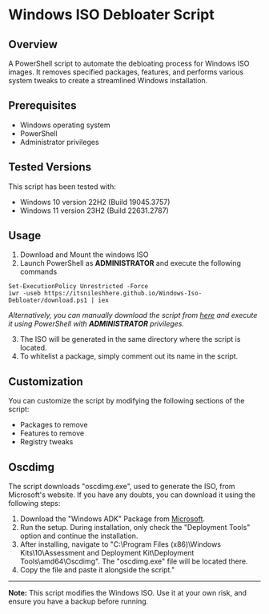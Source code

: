 # Windows ISO Debloater Script

## Overview

A PowerShell script to automate the debloating process for Windows ISO images. It removes specified packages, features, and performs various system tweaks to create a streamlined Windows installation.

## Prerequisites

- Windows operating system
- PowerShell
- Administrator privileges

## Tested Versions

This script has been tested with:

- Windows 10 version 22H2 (Build 19045.3757)
- Windows 11 version 23H2 (Build 22631.2787)

## Usage

1. Download and Mount the windows ISO
2. Launch PowerShell as **ADMINISTRATOR** and execute the following commands
```{powershell}
Set-ExecutionPolicy Unrestricted -Force
iwr -useb https://itsnileshhere.github.io/Windows-Iso-Debloater/download.ps1 | iex
```
*Alternatively, you can manually download the script from [here](https://github.com/itsNileshHere/Windows-ISO-Debloater/releases/latest) and execute it using PowerShell with **ADMINISTRATOR** privileges.*

3. The ISO will be generated in the same directory where the script is located.
4. To whitelist a package, simply comment out its name in the script.

## Customization

You can customize the script by modifying the following sections of the script:

- Packages to remove
- Features to remove
- Registry tweaks

## Oscdimg
The script downloads "oscdimg.exe", used to generate the ISO, from Microsoft's website. If you have any doubts, you can download it using the following steps:

1. Download the "Windows ADK" Package from [Microsoft](https://learn.microsoft.com/en-us/windows-hardware/get-started/adk-install).
2. Run the setup. During installation, only check the "Deployment Tools" option and continue the installation.
3. After installing, navigate to "C:\Program Files (x86)\Windows Kits\10\Assessment and Deployment Kit\Deployment Tools\amd64\Oscdimg". The "oscdimg.exe" file will be located there.
4. Copy the file and paste it alongside the script."

---

**Note:** This script modifies the Windows ISO. Use it at your own risk, and ensure you have a backup before running.

